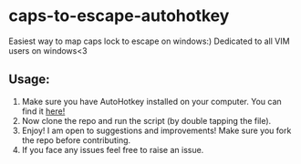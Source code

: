 # caps-to-escape-autohotkey
Easiest way to map caps lock to escape on windows:) Dedicated to all VIM users on windows&lt;3

## Usage:
1. Make sure you have AutoHotkey installed on your computer. You can find it [here!](https://www.autohotkey.com/)
1. Now clone the repo and run the script (by double tapping the file).
1. Enjoy! I am open to suggestions and improvements! Make sure you fork the repo before contributing.
1. If you face any issues feel free to raise an issue.
